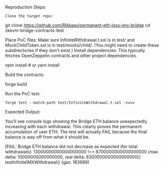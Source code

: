 Reproduction Steps:

    Clone the target repo: 

git clone https://github.com/Rikkaav/permanent-eth-loss-imx-bridge
cd zkevm-bridge-contracts-test 

Place PoC files: Make sure InfiniteWithdrawal.t.sol is in test/ and MockChildToken.sol is in test/mocks/child/. (You might need to create these subdirectories if they don't exist.)
Install dependencies: This typically fetches OpenZeppelin contracts and other project dependencies.

npm install # or yarn install

Build the contracts:

forge build

Run the PoC test:

    forge test --match-path test/InfiniteWithdrawal.t.sol -vvvv

Expected Output:

You'll see console logs showing the Bridge ETH balance unexpectedly increasing with each withdrawal. This clearly proves the permanent accumulation of user ETH. The test will actually FAIL because the final balance is way off from what it should be.

[FAIL: Bridge ETH balance did not decrease as expected (for total withdrawals): 13000000000000000000 !~= 6700000000000000000 (max delta: 10000000000000000, real delta: 6300000000000000000)] testInfiniteIMXWithdrawal() (gas: 183689)